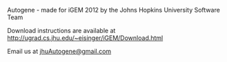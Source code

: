 Autogene - made for iGEM 2012 by the Johns Hopkins University Software Team

Download instructions are available at http://ugrad.cs.jhu.edu/~eisinger/iGEM/Download.html

Email us at jhuAutogene@gmail.com
